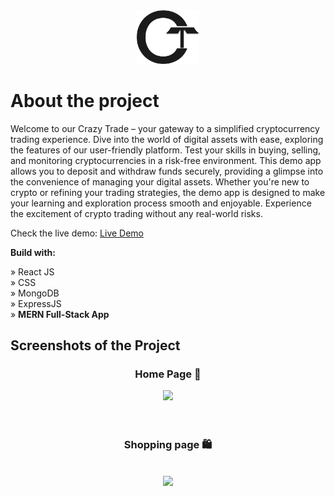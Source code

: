 <div align='center'><img style="width:20%" src='frontend/src/images/homepage/ctlogo.png'/></div>

# About the project

Welcome to our Crazy Trade – your gateway to a simplified cryptocurrency trading experience. Dive into the world of digital assets with ease, exploring the features of our user-friendly platform. Test your skills in buying, selling, and monitoring cryptocurrencies in a risk-free environment. This demo app allows you to deposit and withdraw funds securely, providing a glimpse into the convenience of managing your digital assets. Whether you're new to crypto or refining your trading strategies, the demo app is designed to make your learning and exploration process smooth and enjoyable. Experience the excitement of crypto trading without any real-world risks.

Check the live demo: [Live Demo](https://crazy-trade-frontend.vercel.app/)

**Build with:**

» React JS <br>
» CSS <br>
» MongoDB <br>
» ExpressJS <br>
» **MERN Full-Stack App**

## Screenshots of the Project

<h3 align='center'>Home Page 🏡</h3>
<div align='center'><img src='/src/images/logo/fullpage.png'/></div>
<br>
<br>
<h3 align='center'>Shopping page 🛍️</h3>
<br>
<div align='center'><img src='/src/images/logo/shoppingpage.png'/></div>
<br>
<br>
